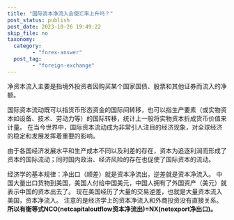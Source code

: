 ```yaml
---
title: "国际资本净流入会使汇率上升吗？"
post_status: publish
post_date: 2023-10-26 19:49:22
skip_file: no
taxonomy:
  category:
        - "forex-answer"
  post_tag:
        - "foreign-exchange"
---
```


净资本流入主要是指境外投资者因购买某个国家国债、股票和其他证券而流入的净额。

国际资本流动既可以指货币形态资金的国际间转移，也可以指生产要素（或实物资本如设备、技术、劳动力等）的国际转移，统计上一般将实物资本折成货币价值来计量。 在当今世界中，国际资本流动成为非常引人注目的经济现象，对全球经济的稳定和发展发挥着重要的影响。

由于各国经济发展水平和生产成本不同以及利差的存在，资本为追逐利润而形成了资本的国际流动；同时国内政治、经济风险的存在也促使了国际资本的流动。

经济学的基本规律：净出口（顺差）就是资本净流出，逆差就是资本净流入。 中国大量出口货物到美国，美国人付给中国美元，中国人拥有了外国资产（美元）就表示中国的资本出去了。 现在美国经历了大量的交易逆差，也就是大量资本流入美国，资本净流入。 注意的是经济学上的资本净流入和外商投资没有直接关系。 **所以有衡等式NCO(netcapitaloutflow资本净流出)=NX(netexport净出口)。**
